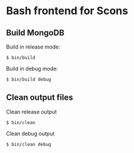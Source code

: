 Bash frontend for Scons
=======================

Build MongoDB
-------------

Build in release mode:

    $ bin/build
    
Build in debug mode:

    $ bin/build debug


Clean output files
------------------

Clean release output 

    $ bin/clean
    
Clean debug output

    $ bin/clean debug

